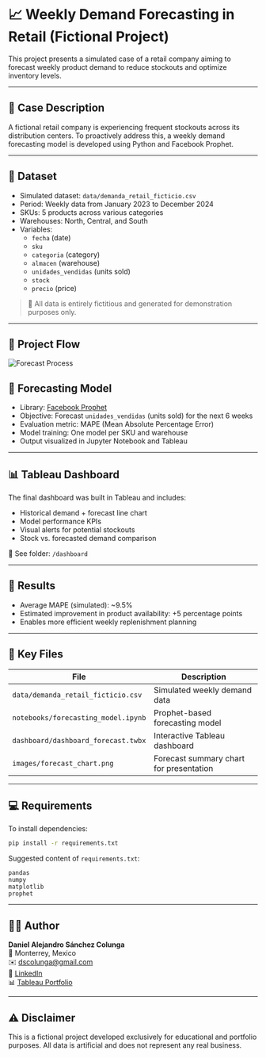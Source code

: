 # 📈 Weekly Demand Forecasting in Retail (Fictional Project)

This project presents a simulated case of a retail company aiming to forecast weekly product demand to reduce stockouts and optimize inventory levels.

---

## 📌 Case Description

A fictional retail company is experiencing frequent stockouts across its distribution centers. To proactively address this, a weekly demand forecasting model is developed using Python and Facebook Prophet.

---

## 🧩 Dataset

- Simulated dataset: `data/demanda_retail_ficticio.csv`
- Period: Weekly data from January 2023 to December 2024
- SKUs: 5 products across various categories
- Warehouses: North, Central, and South
- Variables:
  - `fecha` (date)
  - `sku`
  - `categoria` (category)
  - `almacen` (warehouse)
  - `unidades_vendidas` (units sold)
  - `stock`
  - `precio` (price)

> 📝 All data is entirely fictitious and generated for demonstration purposes only.

---

## 🧭 Project Flow

![Forecast Process](images/A_flowchart_infographic_illustrates_the_process_of.png)


## 🔮 Forecasting Model

- Library: [Facebook Prophet](https://facebook.github.io/prophet/)
- Objective: Forecast `unidades_vendidas` (units sold) for the next 6 weeks
- Evaluation metric: MAPE (Mean Absolute Percentage Error)
- Model training: One model per SKU and warehouse
- Output visualized in Jupyter Notebook and Tableau

---

## 📊 Tableau Dashboard

The final dashboard was built in Tableau and includes:

- Historical demand + forecast line chart
- Model performance KPIs
- Visual alerts for potential stockouts
- Stock vs. forecasted demand comparison

📁 See folder: `/dashboard`

---

## 🧠 Results

- Average MAPE (simulated): ~9.5%
- Estimated improvement in product availability: +5 percentage points
- Enables more efficient weekly replenishment planning

---

## 📂 Key Files

| File | Description |
|------|-------------|
| `data/demanda_retail_ficticio.csv` | Simulated weekly demand data |
| `notebooks/forecasting_model.ipynb` | Prophet-based forecasting model |
| `dashboard/dashboard_forecast.twbx` | Interactive Tableau dashboard |
| `images/forecast_chart.png` | Forecast summary chart for presentation |

---

## 💻 Requirements

To install dependencies:

```bash
pip install -r requirements.txt
```

Suggested content of `requirements.txt`:

```
pandas
numpy
matplotlib
prophet
```

---

## 👨‍💻 Author

**Daniel Alejandro Sánchez Colunga**  
📍 Monterrey, Mexico  
✉️ dscolunga@gmail.com  
🔗 [LinkedIn](https://www.linkedin.com/in/daniel-colunga-14559b86)  
📊 [Tableau Portfolio](https://public.tableau.com/profile/daniel.colunga4244)

---

## ⚠️ Disclaimer

This is a fictional project developed exclusively for educational and portfolio purposes. All data is artificial and does not represent any real business.
